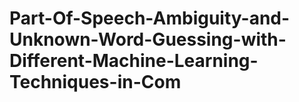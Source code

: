 # Part-Of-Speech-Ambiguity-and-Unknown-Word-Guessing-with-Different-Machine-Learning-Techniques-in-Com